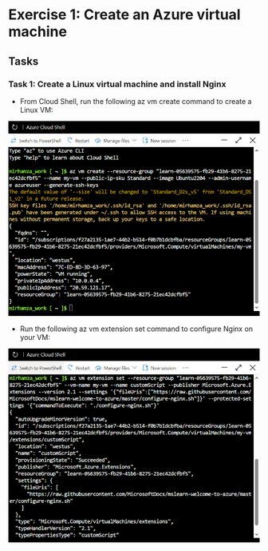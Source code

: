 # Exercise 1: Create an Azure virtual machine

## Tasks

### Task 1: Create a Linux virtual machine and install Nginx
- From Cloud Shell, run the following az vm create command to create a Linux VM:
   
![Step 1](Screenshots/M2-Ex1-T1(a).PNG)
  
- Run the following az vm extension set command to configure Nginx on your VM:

![Step 1](Screenshots/M2-Ex1-T1(b).PNG)
